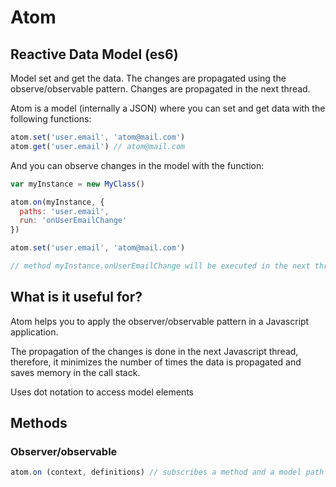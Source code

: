 # Atom

## Reactive Data Model (es6)

Model set and get the data. The changes are propagated using the observe/observable pattern.
Changes are propagated in the next thread.

Atom is a model (internally a JSON) where you can set and get data with the following functions:

```javascript
atom.set('user.email', 'atom@mail.com')
atom.get('user.email') // atom@mail.com
```

And you can observe changes in the model with the function:

```javascript
var myInstance = new MyClass()

atom.on(myInstance, {
  paths: 'user.email',
  run: 'onUserEmailChange'
})

atom.set('user.email', 'atom@mail.com')

// method myInstance.onUserEmailChange will be executed in the next thread
```

## What is it useful for?

Atom helps you to apply the observer/observable pattern in a Javascript application.

The propagation of the changes is done in the next Javascript thread, therefore, it minimizes the number of times the data is propagated and saves memory in the call stack.

Uses dot notation to access model elements

## Methods

### Observer/observable

```javascript
atom.on (context, definitions) // subscribes a method and a model path
```

